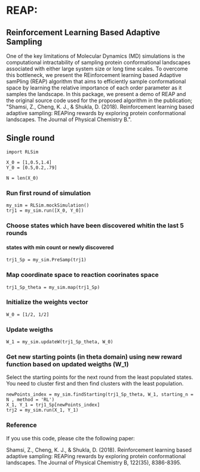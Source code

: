 # REAP:
## Reinforcement Learning Based Adaptive Sampling
One of the key limitations of Molecular Dynamics (MD) simulations is the computational intractability of sampling protein conformational landscapes associated with either large system size or long time scales. To overcome this bottleneck, we present the REinforcement learning based Adaptive samPling (REAP) algorithm that aims to efficiently sample conformational space by learning the relative importance of each order parameter as it samples the landscape. In this package, we present a demo of REAP and the original source code used for the proposed algorithm in the publication; "Shamsi, Z., Cheng, K. J., & Shukla, D. (2018). Reinforcement learning based adaptive sampling: REAPing rewards by exploring protein conformational landscapes. The Journal of Physical Chemistry B.".


## Single round 
```
import RLSim

X_0 = [1,0.5,1.4]
Y_0 = [0.5,0.2,.79]

N = len(X_0)
```
### Run first round of simulation
```
my_sim = RLSim.mockSimulation()
trj1 = my_sim.run([X_0, Y_0])
```
### Choose states which have been discovered whitin the last 5 rounds
#### states with min count or newly discovered
```
trj1_Sp = my_sim.PreSamp(trj1)
```
### Map coordinate space to reaction coorinates space
```
trj1_Sp_theta = my_sim.map(trj1_Sp)
```
### Initialize the weights vector
```
W_0 = [1/2, 1/2]
```
### Update weigths 
```
W_1 = my_sim.updateW(trj1_Sp_theta, W_0)
```
### Get new starting points (in theta domain) using new reward function based on updated weigths (W_1)
Select the starting points for the next round from the least populated states. You need to cluster first and then find clusters with the least population.

```
newPoints_index = my_sim.findStarting(trj1_Sp_theta, W_1, starting_n = N , method = 'RL')
X_1, Y_1 = trj1_Sp[newPoints_index]
trj2 = my_sim.run(X_1, Y_1)
```

### Reference
If you use this code, please cite the following paper:

Shamsi, Z., Cheng, K. J., & Shukla, D. (2018). Reinforcement learning based adaptive sampling: REAPing rewards by exploring protein conformational landscapes. The Journal of Physical Chemistry B, 122(35), 8386-8395.

